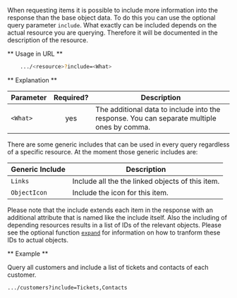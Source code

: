When requesting items it is possible to include more information into the response than the base object data. To do this you can use the optional query parameter ```include```. What exactly can be included depends on the actual resource you are querying. Therefore it will be documented in the description of the resource.

** Usage in URL **
``` bash
    .../<resource>?include=<What>
```


** Explanation **

|Parameter|Required?|Description|
|-|:-:|-|
|```<What>```|yes|The additional data to include into the response. You can separate multiple ones by comma.|

There are some generic includes that can be used in every query regardless of a specific resource. At the moment those generic includes are: 

|Generic Include|Description|
|-|-|
|```Links```|Include all the the linked objects of this item.|
|```ObjectIcon```|Include the icon for this item.|

Please note that the include extends each item in the response with an additional attribute that is named like the include itself. Also the including of depending resources results in a list of IDs of the relevant objects. Please see the optional function [```expand```](#expand_objects) for information on how to tranform these IDs to actual objects.


** Example **

Query all customers and include a list of tickets and contacts of each customer.

``` bash
.../customers?include=Tickets,Contacts
```